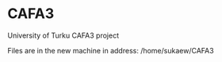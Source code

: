 # CAFA3
University of Turku CAFA3 project

Files are in the new machine in address: /home/sukaew/CAFA3
